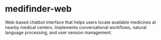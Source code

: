 # medifinder-web
Web-based chatbot interface that helps users locate available medicines at nearby medical centers. Implements conversational workflows, natural language processing, and user session management.
